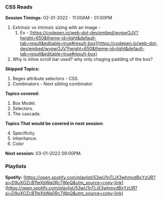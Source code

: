 ### CSS Reads

**Session Timings:** 02-01-2022 - 11:00AM - 01:00PM

1. Extrinsic vs intrinsic sizing with an image - 
    1. Ex - [https://codepen.io/web-dot-dev/embed/wvgwOJV?height=650&theme-id=light&default-tab=result&editable=true#result-box](https://codepen.io/web-dot-dev/embed/wvgwOJV?height=650&theme-id=light&default-tab=result&editable=true#result-box) 
2. Why is inline scroll bar used? why only chaging padding of the box?

**Skipped Topics:**

1. Regex attribute selectors - CSS.
2. Combinators - Next sibling combinator

**Topics covered:**
1. Box Model.
2. Selectors.
3. The cascade.

**Topics That would be covered in next session:**

4. Specificity.
5. Inheritance.
6. Color

**Next session:** 03-01-2022 09:00PM.

### Playlists
**Spotify:** [https://open.spotify.com/playlist/53wU1nTLjX3whmvdBxYzUR?si=D9uXOZcBTteXbWa0Rc7WpQ&utm_source=copy-link](https://open.spotify.com/playlist/53wU1nTLjX3whmvdBxYzUR?si=D9uXOZcBTteXbWa0Rc7WpQ&utm_source=copy-link)